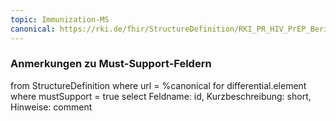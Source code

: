 ```yaml
---
topic: Immunization-MS
canonical: https://rki.de/fhir/StructureDefinition/RKI_PR_HIV_PrEP_Bericht_Immunization
---
```


### Anmerkungen zu Must-Support-Feldern

<fql>
from
	StructureDefinition
where 
    url = %canonical
for differential.element
where mustSupport = true
select
	Feldname: id, Kurzbeschreibung: short, Hinweise: comment
</fql>

